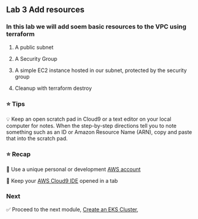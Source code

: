 ## Lab 3 Add resources

### In this lab we will add soem basic resources to the VPC using terraform

1. A public subnet
   

2. A Security Group


3. A simple EC2 instance hosted in our subnet, protected by the security group
   

4. Cleanup with terraform destroy



### :star: Tips

:bulb: Keep an open scratch pad in Cloud9 or a text editor on your local computer
for notes.  When the step-by-step directions tell you to note something such as
an ID or Amazon Resource Name (ARN), copy and paste that into the scratch pad.

### :star: Recap

:key: Use a unique personal or development [AWS account](#aws-account)

:key: Keep your [AWS Cloud9 IDE](#aws-cloud9-ide) opened in a tab

### Next

:white_check_mark: Proceed to the next module, [Create an EKS Cluster](../create_eks), 


[region-table]: https://aws.amazon.com/about-aws/global-infrastructure/regional-product-services/
[Create a Kubernetes Cluster]: ../4_create_eks/

